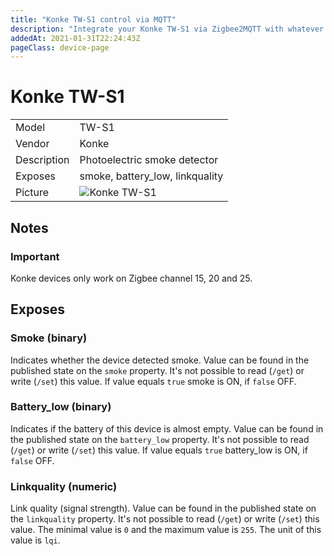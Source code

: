 ```yaml
---
title: "Konke TW-S1 control via MQTT"
description: "Integrate your Konke TW-S1 via Zigbee2MQTT with whatever smart home infrastructure you are using without the vendors bridge or gateway."
addedAt: 2021-01-31T22:24:43Z
pageClass: device-page
---
```


<!-- !!!! -->
<!-- ATTENTION: This file is auto-generated through docgen! -->
<!-- You can only edit the "## Notes"-Section till next h1 (#) or h2 heading (##). -->
<!-- Do NOT use h1 or h2 heading within "## Notes"-Section. -->
<!-- !!!! -->

# Konke TW-S1

|     |     |
|-----|-----|
| Model | TW-S1  |
| Vendor  | Konke  |
| Description | Photoelectric smoke detector |
| Exposes | smoke, battery_low, linkquality |
| Picture | ![Konke TW-S1](https://psi-4ward.github.io/zigbee2mqtt.io/images/devices/TW-S1.jpg) |


<!-- Notes BEGIN: You can edit here -->
## Notes


### Important
Konke devices only work on Zigbee channel 15, 20 and 25.

<!-- Notes END: Do not edit below this line -->



## Exposes

### Smoke (binary)
Indicates whether the device detected smoke.
Value can be found in the published state on the `smoke` property.
It's not possible to read (`/get`) or write (`/set`) this value.
If value equals `true` smoke is ON, if `false` OFF.

### Battery_low (binary)
Indicates if the battery of this device is almost empty.
Value can be found in the published state on the `battery_low` property.
It's not possible to read (`/get`) or write (`/set`) this value.
If value equals `true` battery_low is ON, if `false` OFF.

### Linkquality (numeric)
Link quality (signal strength).
Value can be found in the published state on the `linkquality` property.
It's not possible to read (`/get`) or write (`/set`) this value.
The minimal value is `0` and the maximum value is `255`.
The unit of this value is `lqi`.

